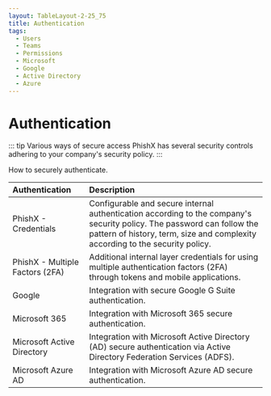 ```yaml
---
layout: TableLayout-2-25_75
title: Authentication
tags:
  - Users
  - Teams
  - Permissions
  - Microsoft
  - Google
  - Active Directory
  - Azure
---
```

# Authentication

::: tip Various ways of secure access
PhishX has several security controls adhering to your company's security policy.
:::

How to securely authenticate.

| Authentication | Description |
| :--- | :--- |
| PhishX - Credentials | Configurable and secure internal authentication according to the company's security policy. The password can follow the pattern of history, term, size and complexity according to the security policy. |
| PhishX - Multiple Factors (2FA) | Additional internal layer credentials for using multiple authentication factors (2FA) through tokens and mobile applications. |
| Google | Integration with secure Google G Suite authentication. |
| Microsoft 365 | Integration with Microsoft 365 secure authentication. |
| Microsoft Active Directory | Integration with Microsoft Active Directory (AD) secure authentication via Active Directory Federation Services (ADFS). |
| Microsoft Azure AD | Integration with Microsoft Azure AD secure authentication. |
